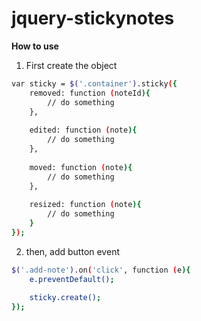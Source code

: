 jquery-stickynotes
==================

<b>How to use</b>

1. First create the object

```bash
var sticky = $('.container').sticky({
    removed: function (noteId){
        // do something
    },
    
    edited: function (note){
        // do something
    },
    
    moved: function (note){
        // do something
    },
    
    resized: function (note){
        // do something
    }
});
```

2. then, add button event

```bash
$('.add-note').on('click', function (e){
    e.preventDefault();
    
    sticky.create();
});
```
